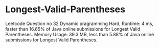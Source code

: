 # Longest-Valid-Parentheses
Leetcode Question no 32 Dynamic pragramming Hard,  Runtime: 4 ms, faster than 16.65% of Java online submissions for Longest Valid Parentheses. Memory Usage: 39.3 MB, less than 5.88% of Java online submissions for Longest Valid Parentheses.
